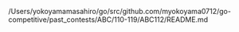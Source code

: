 /Users/yokoyamamasahiro/go/src/github.com/myokoyama0712/go-competitive/past_contests/ABC/110-119/ABC112/README.md